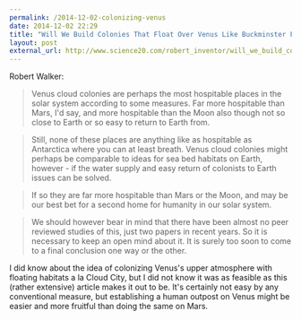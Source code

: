 ```yaml
---
permalink: /2014-12-02-colonizing-venus
date: 2014-12-02 22:29
title: "Will We Build Colonies That Float Over Venus Like Buckminster Fuller's &quot;Cloud Nine&quot;?"
layout: post 
external_url: http://www.science20.com/robert_inventor/will_we_build_colonies_that_float_over_venus_like_buckminster_fullers_cloud_nine-127573
---
```


Robert Walker:

>Venus cloud colonies are perhaps the most hospitable places in the solar system according to some measures. Far more hospitable than Mars, I'd say, and more hospitable than the Moon also though not so close to Earth or so easy to return to Earth from.

>Still, none of these places are anything like as hospitable as Antarctica where you can at least breath. Venus cloud colonies might perhaps be comparable to ideas for sea bed habitats on Earth, however - if the water supply and easy return of colonists to Earth issues can be solved.

>If so they are far more hospitable than Mars or the Moon, and may be our best bet for a second home for humanity in our solar system.

>We should however bear in mind that there have been almost no peer reviewed studies of this, just two papers in recent years. So it is necessary to keep an open mind about it. It is surely too soon to come to a final conclusion one way or the other.

I did know about the  idea of colonizing Venus's upper atmosphere with floating habitats a la Cloud City, but I did not know it was as feasible as this (rather extensive) article makes it out to be. It's certainly not easy by any conventional measure, but establishing a human outpost on Venus might be easier and more fruitful than doing the same on Mars.
